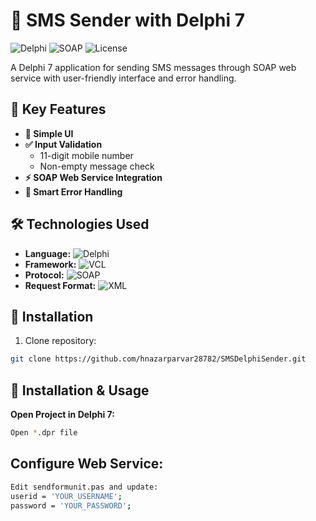 # 📱 SMS Sender with Delphi 7

![Delphi](https://img.shields.io/badge/Delphi-7-%23EE1F35?logo=delphi)
![SOAP](https://img.shields.io/badge/Protocol-SOAP-%230069B5)
![License](https://img.shields.io/badge/License-MIT-green)

A Delphi 7 application for sending SMS messages through SOAP web service with user-friendly interface and error handling.

## 🌟 Key Features
- **📲 Simple UI**  
- **✅ Input Validation**  
  - 11-digit mobile number
  - Non-empty message check
- **⚡ SOAP Web Service Integration**
- **🚨 Smart Error Handling**

## 🛠 Technologies Used
- **Language:** ![Delphi](https://img.shields.io/badge/-Delphi%207-%23EE1F35?logo=delphi)
- **Framework:** ![VCL](https://img.shields.io/badge/-VCL-%235E8FBE)
- **Protocol:** ![SOAP](https://img.shields.io/badge/-SOAP-%230069B5)
- **Request Format:** ![XML](https://img.shields.io/badge/-XML-%23FF6600)

## 🚀 Installation
1. Clone repository:
```bash
git clone https://github.com/hnazarparvar28782/SMSDelphiSender.git
```
## 🚀 Installation & Usage

**Open Project in Delphi 7:**  
```bash
Open *.dpr file
```
## Configure Web Service:
```bash
Edit sendformunit.pas and update:
userid = 'YOUR_USERNAME';
password = 'YOUR_PASSWORD';
```
